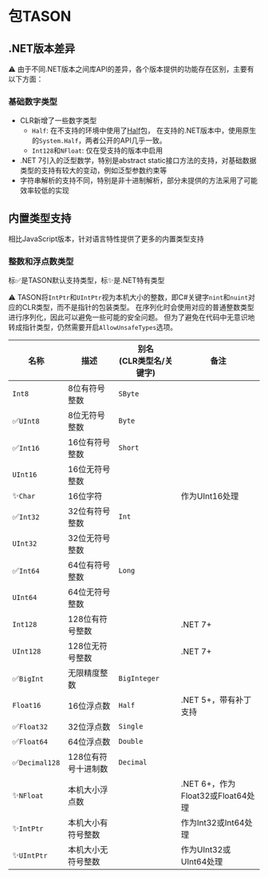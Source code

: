 # 包TASON

## .NET版本差异

⚠️ 由于不同.NET版本之间库API的差异，各个版本提供的功能存在区别，主要有以下方面：

### 基础数字类型

* CLR新增了一些数字类型
  * `Half`: 在不支持的环境中使用了[Half](https://github.com/qingfengxia/System.Half)包，
在支持的.NET版本中，使用原生的`System.Half`，两者公开的API几乎一致。
  * `Int128`和`NFloat`: 仅在受支持的版本中启用
* .NET 7引入的泛型数学，特别是abstract static接口方法的支持，对基础数据类型的支持有较大的变动，例如泛型参数约束等
* 字符串解析的支持不同，特别是非十进制解析，部分未提供的方法采用了可能效率较低的实现


## 内置类型支持

相比JavaScript版本，针对语言特性提供了更多的内置类型支持

### 整数和浮点数类型

标✅是TASON默认支持类型，标✨是.NET特有类型

⚠️ TASON将`IntPtr`和`UIntPtr`视为本机大小的整数，即C#关键字`nint`和`nuint`对应的CLR类型，而不是指针的包装类型。
在序列化时会使用对应的普通整数类型进行序列化，因此可以避免一些可能的安全问题。
但为了避免在代码中无意识地转成指针类型，仍然需要开启`AllowUnsafeTypes`选项。

|名称|描述|别名<br />(CLR类型名/关键字)|备注|
|-|-|-|-|
|`Int8`|8位有符号整数|`SByte`||
|✅`UInt8`|8位无符号整数|`Byte`||
|✅`Int16`|16位有符号整数|`Short`||
|`UInt16`|16位无符号整数|||
|✨`Char`|16位字符||作为UInt16处理|
|✅`Int32`|32位有符号整数|`Int`||
|`UInt32`|32位无符号整数|||
|✅`Int64`|64位有符号整数|`Long`|
|`UInt64`|64位无符号整数|||
|`Int128`|128位有符号整数||.NET 7+|
|`UInt128`|128位无符号整数||.NET 7+|
|✅`BigInt`|无限精度整数|`BigInteger`||
|`Float16`|16位浮点数|`Half`|.NET 5+，带有补丁支持|
|✅`Float32`|32位浮点数|`Single`||
|✅`Float64`|64位浮点数|`Double`||
|✅`Decimal128`|128位有符号十进制数|`Decimal`||
|✨`NFloat`|本机大小浮点数||.NET 6+，作为Float32或Float64处理|
|✨`IntPtr`|本机大小有符号整数||作为Int32或Int64处理|
|✨`UIntPtr`|本机大小无符号整数||作为UInt32或UInt64处理|

